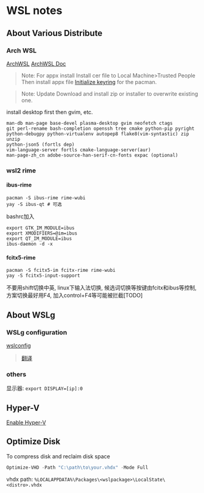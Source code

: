# WSL notes

## About Various Distribute

### Arch WSL

[ArchWSL](https://github.com/yuk7/ArchWSL.git)
[ArchWSL Doc](https://wsldl-pg.github.io/ArchW-docs/)

> Note: For appx install
> Install cer file to Local Machine>Trusted People
> Then install appx file
> [Initialize keyring](https://wsldl-pg.github.io/ArchW-docs/How-to-Setup/#initialize-keyring) for the pacman.

> Note: Update
> Download and install zip or installer to overwrite existing one.

install desktop first then gvim, etc.
```
man-db man-page base-devel plasma-desktop gvim neofetch ctags 
git perl-rename bash-completion openssh tree cmake python-pip pyright python-debugpy python-virtualenv autopep8 flake8(vim-syntastic) zip unzip
python-json5 (fortls dep)
vim-language-server fortls cmake-language-server(aur)
man-page-zh_cn adobe-source-han-serif-cn-fonts expac (optional) 
```

### wsl2 rime

#### ibus-rime

```
pacman -S ibus-rime rime-wubi
yay -S ibus-qt # 可选
```

bashrc加入
```
export GTK_IM_MODULE=ibus
export XMODIFIERS=@im=ibus
export QT_IM_MODULE=ibus
ibus-daemon -d -x
```

#### fcitx5-rime

```
pacman -S fcitx5-im fcitx-rime rime-wubi
yay -S fcitx5-input-support
```

不要用shift切换中英, linux下输入法切换, 候选词切换等按键由fcitx和ibus等控制, 方案切换最好用F4, 加入control+F4等可能被拦截[TODO]

## About WSLg

### WSLg configuration

[wslconfig](https://github.com/microsoft/wslg/wiki/WSLg-Configuration-Options-for-Debugging)

> [翻译](./wslconfig-tran.md)

### others

显示器: `export DISPLAY=[ip]:0`

## Hyper-V

[Enable Hyper-V](https://github.com/littletaoishere/WindowsHomeHyperV.git)


## Optimize Disk

To compress disk and reclaim disk space
```powershell
Optimize-VHD -Path "C:\path\to\your.vhdx" -Mode Full
```
vhdx path:
`%LOCALAPPDATA%\Packages\<wslpackage>\LocalState\<distro>.vhdx`